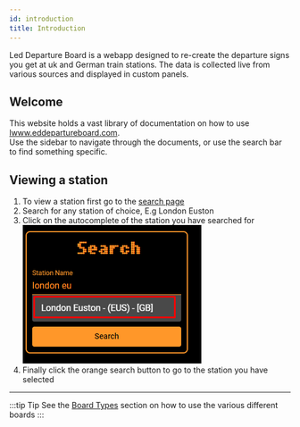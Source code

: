 ```yaml
---
id: introduction
title: Introduction
---
```


Led Departure Board is a webapp designed to re-create the departure signs
you get at uk and German train stations. The data is collected live from
various sources and displayed in custom panels.

## Welcome

This website holds a vast library of documentation on how to use [lwww.eddepartureboard.com](https://www.leddepartureboard.com).  
Use the sidebar to navigate through the documents, or use the search bar to find something specific.

## Viewing a station

1. To view a station first go to the [search page](https://www.leddepartureboard.com/search)
2. Search for any station of choice, E.g London Euston
3. Click on the autocomplete of the station you have searched for  
   ![](introduction_search.png)
4. Finally click the orange search button to go to the station you have selected

---

:::tip Tip
See the [Board Types](board-types/mainboard.mdx) section on how to use the various different boards
:::
